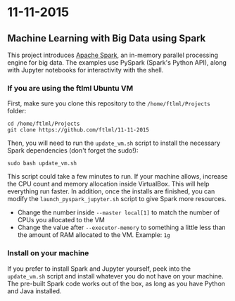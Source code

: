 # 11-11-2015 
## Machine Learning with Big Data using Spark

This project introduces [Apache Spark](http://spark.apache.org/), an in-memory parallel processing engine for big data. The examples use PySpark (Spark's Python API), along with Jupyter notebooks for interactivity with the shell. 

### If you are using the ftlml Ubuntu VM

First, make sure you clone this repository to the `/home/ftlml/Projects` folder:

	cd /home/ftlml/Projects
	git clone https://github.com/ftlml/11-11-2015

Then, you will need to run the `update_vm.sh` script to install the necessary Spark dependencies (don't forget the sudo!):

	sudo bash update_vm.sh

This script could take a few minutes to run. If your machine allows, increase the CPU count and memory allocation inside VirtualBox. This will help everything run faster. In addition, once the installs are finished, you can modify the `launch_pyspark_jupyter.sh` script to give Spark more resources.

* Change the number inside `--master local[1]` to match the number of CPUs you allocated to the VM
* Change the value after `--executor-memory` to something a little less than the amount of RAM allocated to the VM. Example: `1g`

### Install on your machine
If you prefer to install Spark and Jupyter yourself, peek into the `update_vm.sh` script and install whatever you do not have on your machine. The pre-built Spark code works out of the box, as long as you have Python and Java installed.


